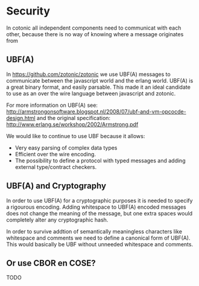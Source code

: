 # Security

In cotonic all independent components need to communicat with each other,
because there is no way of knowing where a message originates from

## UBF(A)

In https://github.com/zotonic/zotonic we use UBF(A) messages to communicate
between the javascript world and the erlang world. UBF(A) is a great binary format,
and easily parsable. This made it an ideal candidate to use as an over the wire 
language between javascript and zotonic.

For more information on UBF(A) see: http://armstrongonsoftware.blogspot.nl/2008/07/ubf-and-vm-opcocde-design.html
and the original specification: http://www.erlang.se/workshop/2002/Armstrong.pdf

We would like to continue to use UBF because it allows:

  * Very easy parsing of complex data types
  * Efficient over the wire encoding.
  * The possibility to define a protocol with typed messages and adding external type/contract checkers.

## UBF(A) and Cryptography

In order to use UBF(A) for a cryptographic purposes it is needed to specify a rigourous encoding. Adding whitespace
to UBF(A) encoded messages does not change the meaning of the message, but one extra spaces would completely
alter any cryptographic hash.

In order to survive addtion of semantically meaningless characters like whitespace and comments we need to
define a  canonical form of UBF(A). This would basically be UBF without unneeded whitespace and comments.

## Or use CBOR en COSE?

TODO
